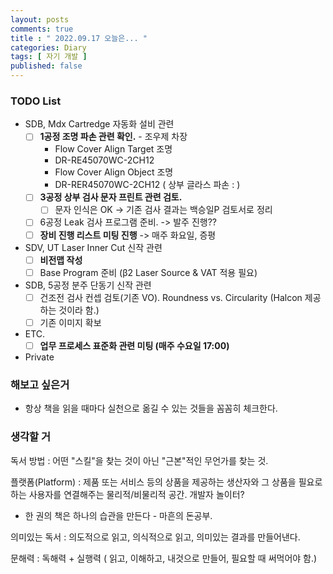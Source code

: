```yaml
---
layout: posts
comments: true
title : " 2022.09.17 오늘은... "
categories: Diary
tags: [ 자기 개발 ]
published: false
---
```


### TODO List

- SDB, Mdx Cartredge 자동화 설비 관련
  - [ ] **1공정 조명 파손 관련 확인.** - 조우제 차장
    - Flow Cover Align Target 조명
    - DR-RE45070WC-2CH12
    - Flow Cover Align Object 조명
    - DR-RER45070WC-2CH12 ( 상부 글라스 파손 : )
  - [ ] **3공정 상부 검사 문자 프린트 관련 검토.**
    - [ ] 문자 인식은 OK -> 기존 검사 결과는 백승일P 검토서로 정리
  - [ ] 6공정 Leak 검사 프로그램 준비. -> 발주 진행??
  - [ ] **장비 진행 리스트 미팅 진행** -> 매주 화요일, 증평

- SDV, UT Laser Inner Cut 신작 관련
  - [ ] **비전맵 작성**
  - [ ] Base Program 준비 (β2 Laser Source & VAT 적용 필요)

- SDB, 5공정 분주 단동기 신작 관련
  - [ ] 건조전 검사 컨셉 검토(기존 VO). Roundness vs. Circularity (Halcon 제공하는 것이라 함.)
  - [ ] 기존 이미지 확보

- ETC.
  - [ ] **업무 프로세스 표준화 관련 미팅 (매주 수요일 17:00)**

- Private

### 해보고 싶은거

- 항상 책을 읽을 때마다 실천으로 옮길 수 있는 것들을 꼼꼼히 체크한다.

### 생각할 거

독서 방법
 : 어떤 "스킬"을 찾는 것이 아닌 "근본"적인 무언가를 찾는 것.  

플랫폼(Platform)
 : 제품 또는 서비스 등의 상품을 제공하는 생산자와 그 상품을 필요로 하는 사용자를 연결해주는 물리적/비물리적 공간.
 개발자 놀이터?

- 한 권의 책은 하나의 습관을 만든다 - 마흔의 돈공부.

의미있는 독서
 : 의도적으로 읽고, 의식적으로 읽고, 의미있는 결과를 만들어낸다.

문해력
 : 독해력 + 실행력 ( 읽고, 이해하고, 내것으로 만들어, 필요할 때 써먹어야 함.)
